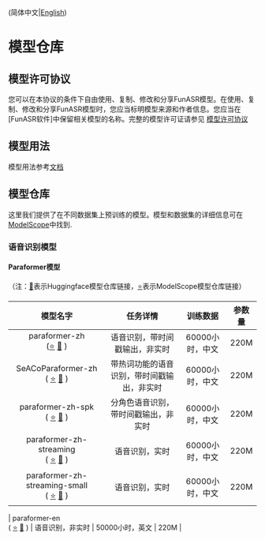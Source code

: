 (简体中文|[English](./readme.md))

# 模型仓库

## 模型许可协议
您可以在本协议的条件下自由使用、复制、修改和分享FunASR模型。在使用、复制、修改和分享FunASR模型时，您应当标明模型来源和作者信息。您应当在[FunASR软件]中保留相关模型的名称。完整的模型许可证请参见 [模型许可协议](https://github.com/alibaba-damo-academy/FunASR/blob/main/MODEL_LICENSE)

## 模型用法
模型用法参考[文档](funasr/quick_start_zh.md)

## 模型仓库
这里我们提供了在不同数据集上预训练的模型。模型和数据集的详细信息可在 [ModelScope](https://www.modelscope.cn/models?page=1&tasks=auto-speech-recognition)中找到.

### 语音识别模型
#### Paraformer模型

（注：[🤗]()表示Huggingface模型仓库链接，[⭐]()表示ModelScope模型仓库链接）

|                                                                              模型名字                                                                              |         任务详情          |     训练数据     | 参数量  |
|:--------------------------------------------------------------------------------------------------------------------------------------------------------------:|:---------------------:|:------------:|:----:|
|      paraformer-zh <br> ([⭐](https://www.modelscope.cn/models/damo/speech_paraformer-large_asr_nat-zh-cn-16k-common-vocab8404-pytorch/summary)  [🤗]() )       |    语音识别，带时间戳输出，非实时    |  60000小时，中文  | 220M |
| SeACoParaformer-zh <br> ( [⭐](https://www.modelscope.cn/models/iic/speech_seaco_paraformer_large_asr_nat-zh-cn-16k-common-vocab8404-pytorch/summary)  [🤗]() ) | 带热词功能的语音识别，带时间戳输出，非实时 |  60000小时，中文  | 220M |
|              paraformer-zh-spk <br> ( [⭐](https://modelscope.cn/models/damo/speech_paraformer-large-vad-punc-spk_asr_nat-zh-cn/summary)  [🤗]() )              |  分角色语音识别，带时间戳输出，非实时   |  60000小时，中文  | 220M |
|    paraformer-zh-streaming <br> ( [⭐](https://modelscope.cn/models/damo/speech_paraformer-large_asr_nat-zh-cn-16k-common-vocab8404-online/summary) [🤗]() )    |        语音识别，实时        |  60000小时，中文  | 220M |
| paraformer-zh-streaming-small <br> ( [⭐](https://www.modelscope.cn/models/iic/speech_paraformer_asr_nat-zh-cn-16k-common-vocab8404-online/summary) [🤗]() ) |        语音识别，实时        |  60000小时，中文  | 220M |

|       paraformer-en <br> ( [⭐](https://www.modelscope.cn/models/damo/speech_paraformer-large-vad-punc_asr_nat-en-16k-common-vocab10020/summary) [🤗]() )       |       语音识别，非实时        |  50000小时，英文  | 220M |

